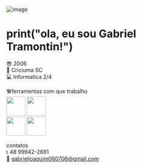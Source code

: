 ![image](https://github.com/BielTramon/BielTramon/assets/133909024/abd19b1c-116e-4158-994e-026b55779ab4)<h1>print("ola, eu sou Gabriel Tramontin!")</h1>

😎 2006<br>
📍 Criciuma SC<br>
💻 Informatica 2/4<br>


🛠ferramentas com que trabalho<br>
            <img src="https://cdn.jsdelivr.net/gh/devicons/devicon/icons/python/python-original-wordmark.svg" width="50"/>
            <img src="https://cdn.jsdelivr.net/gh/devicons/devicon/icons/arduino/arduino-original-wordmark.svg" width="50" />          
            <img src="https://cdn.jsdelivr.net/gh/devicons/devicon/icons/html5/html5-original-wordmark.svg" width="50" />
            <img src="![image](https://github.com/BielTramon/BielTramon/assets/133909024/4a6abb36-a196-4fd0-8d48-f88acc2971f4)" width="50" />
         
          
          

contatos<br>
📞 48 99942-2691<br>
📧 gabrieljoaquim080706@gmail.com

            
          
